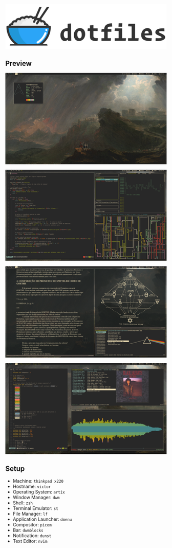 ![dotfiles](https://raw.githubusercontent.com/vhsilvat/dotfiles/refs/heads/master/pictures/previews/header.png)

## Preview

![preview](https://raw.githubusercontent.com/vhsilvat/dotfiles/refs/heads/master/pictures/previews/preview1.png)

![preview](https://raw.githubusercontent.com/vhsilvat/dotfiles/refs/heads/master/pictures/previews/preview2.png)

![preview](https://raw.githubusercontent.com/vhsilvat/dotfiles/refs/heads/master/pictures/previews/preview3.png)

![preview](https://raw.githubusercontent.com/vhsilvat/dotfiles/refs/heads/master/pictures/previews/preview4.png)


## Setup

- Machine: `thinkpad x220`
- Hostname: `victor`
- Operating System: `artix`
- Window Manager: `dwm`
- Shell: `zsh`
- Terminal Emulator: `st`
- File Manager: `lf`
- Application Launcher: `dmenu`
- Compositor: `picom`
- Bar: `dwmblocks`
- Notification: `dunst`
- Text Editor: `nvim`
